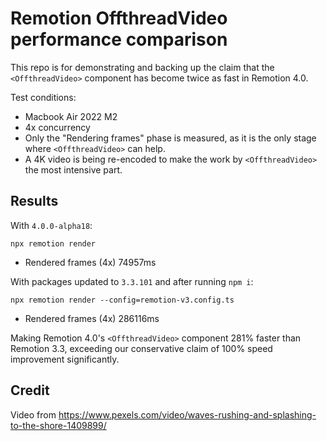 # Remotion OffthreadVideo performance comparison

This repo is for demonstrating and backing up the claim that the `<OffthreadVideo>` component has become twice as fast in Remotion 4.0.

Test conditions:

- Macbook Air 2022 M2
- 4x concurrency
- Only the "Rendering frames" phase is measured, as it is the only stage where `<OffthreadVideo>` can help.
- A 4K video is being re-encoded to make the work by `<OffthreadVideo>` the most intensive part.

## Results

With `4.0.0-alpha18`:

`npx remotion render`

- Rendered frames (4x) 74957ms

With packages updated to `3.3.101` and after running `npm i`:

`npx remotion render --config=remotion-v3.config.ts`

- Rendered frames (4x) 286116ms

Making Remotion 4.0's `<OffthreadVideo>` component 281% faster than Remotion 3.3, exceeding our conservative claim of 100% speed improvement significantly.

## Credit

Video from https://www.pexels.com/video/waves-rushing-and-splashing-to-the-shore-1409899/
